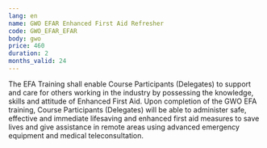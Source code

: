 ```yaml
---
lang: en
name: GWO EFAR Enhanced First Aid Refresher
code: GWO_EFAR_EFAR
body: gwo
price: 460
duration: 2
months_valid: 24
---
```


The EFA Training shall enable Course Participants (Delegates) to support and care for others working in the industry by possessing the knowledge, skills and attitude of Enhanced First Aid. Upon completion of the GWO EFA training, Course Participants (Delegates) will be able to administer safe, effective and immediate lifesaving and enhanced first aid measures to save lives and give assistance in remote areas using advanced emergency equipment and medical teleconsultation.
